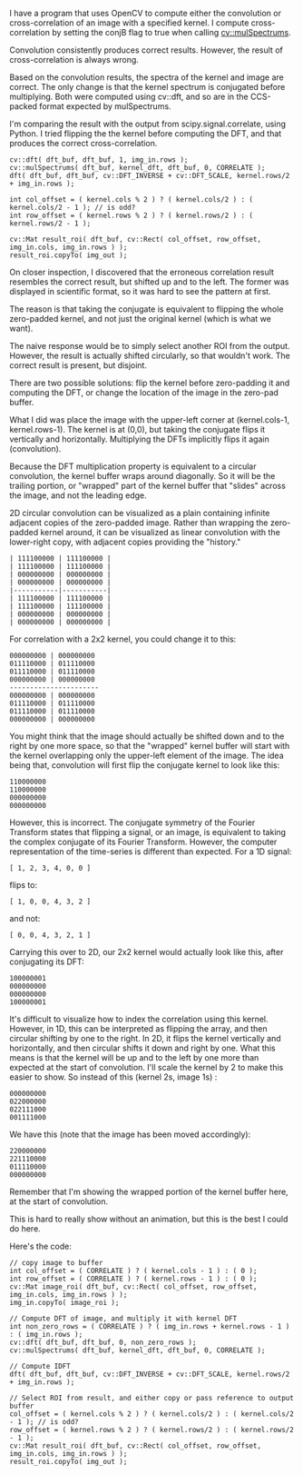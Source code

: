 I have a program that uses OpenCV to compute either the convolution or cross-correlation of an image with a specified kernel. I compute cross-correlation by setting the conjB flag to true when calling [cv::mulSpectrums][1].

Convolution consistently produces correct results. However, the result of cross-correlation is always wrong.

Based on the convolution results, the spectra of the kernel and image are correct. The only change is that the kernel spectrum is conjugated before multiplying. Both were computed using cv::dft, and so are in the CCS-packed format expected by mulSpectrums. 

I'm comparing the result with the output from scipy.signal.correlate, using Python. I tried flipping the the kernel before computing the DFT, and that produces the correct cross-correlation. 

    cv::dft( dft_buf, dft_buf, 1, img_in.rows );
    cv::mulSpectrums( dft_buf, kernel_dft, dft_buf, 0, CORRELATE );
    dft( dft_buf, dft_buf, cv::DFT_INVERSE + cv::DFT_SCALE, kernel.rows/2 + img_in.rows );

    int col_offset = ( kernel.cols % 2 ) ? ( kernel.cols/2 ) : ( kernel.cols/2 - 1 ); // is odd?
    int row_offset = ( kernel.rows % 2 ) ? ( kernel.rows/2 ) : ( kernel.rows/2 - 1 );

    cv::Mat result_roi( dft_buf, cv::Rect( col_offset, row_offset, img_in.cols, img_in.rows ) );
    result_roi.copyTo( img_out );
 

  [1]: http://docs.opencv.org/modules/core/doc/operations_on_arrays.html#mulspectrums


On closer inspection, I discovered that the erroneous correlation result resembles the correct result, but shifted up and to the left. The former was displayed in scientific format, so it was hard to see the pattern at first.

The reason is that taking the conjugate is equivalent to flipping the whole zero-padded kernel, and not just the original kernel (which is what we want). 

The naive response would be to simply select another ROI from the output. However, the result is actually shifted circularly, so that wouldn't work. The correct result is present, but disjoint. 

There are two possible solutions: flip the kernel before zero-padding it and computing the DFT, or change the location of the image in the zero-pad buffer. 

What I did was place the image with the upper-left corner at (kernel.cols-1, kernel.rows-1). The kernel is at (0,0), but taking the conjugate flips it vertically and horizontally. Multiplying the DFTs implicitly flips it again (convolution). 

Because the DFT multiplication property is equivalent to a circular convolution, the kernel buffer wraps around diagonally. So it will be the trailing portion, or "wrapped" part of the kernel buffer that "slides" across the image, and not the leading edge. 

2D circular convolution can be visualized as a plain containing infinite adjacent copies of the zero-padded image. Rather than wrapping the zero-padded kernel around, it can be visualized as linear convolution with the lower-right copy, with adjacent copies providing the "history."

    | 111100000 | 111100000 |
    | 111100000 | 111100000 |
    | 000000000 | 000000000 |
    | 000000000 | 000000000 |
    |-----------|-----------|
    | 111100000 | 111100000 |
    | 111100000 | 111100000 |
    | 000000000 | 000000000 |
    | 000000000 | 000000000 |

For correlation with a 2x2 kernel, you could change it to this:

    000000000 | 000000000
    011110000 | 011110000
    011110000 | 011110000
    000000000 | 000000000
    ----------------------
    000000000 | 000000000
    011110000 | 011110000
    011110000 | 011110000
    000000000 | 000000000

You might think that the image should actually be shifted down and to the right by one more space, so that the "wrapped" kernel buffer will start with the kernel overlapping only the upper-left element of the image. The idea being that, convolution will first flip the conjugate kernel to look like this:

    110000000
    110000000
    000000000
    000000000

However, this is incorrect. The conjugate symmetry of the Fourier Transform states that flipping a signal, or an image, is equivalent to taking the complex conjugate of its Fourier Transform. However, the computer representation of the time-series is different than expected. For a 1D signal:

    [ 1, 2, 3, 4, 0, 0 ]

flips to:

    [ 1, 0, 0, 4, 3, 2 ]

and not:

    [ 0, 0, 4, 3, 2, 1 ]

Carrying this over to 2D, our 2x2 kernel would actually look like this, after conjugating its DFT:

    100000001
    000000000
    000000000
    100000001

It's difficult to visualize how to index the correlation using this kernel. However, in 1D, this can be interpreted as flipping the array, and then circular shifting by one to the right. In 2D, it flips the kernel vertically and horizontally, and then circular shifts it down and right by one. What this means is that the kernel will be up and to the left by one more than expected at the start of convolution. I'll scale the kernel by 2 to make this easier to show. So instead of this (kernel 2s, image 1s) :

    000000000
    022000000
    022111000
    001111000

We have this (note that the image has been moved accordingly):

    220000000
    221110000
    011110000
    000000000

Remember that I'm showing the wrapped portion of the kernel buffer here, at the start of convolution.

This is hard to really show without an animation, but this is the best I could do here.

Here's the code:

    // copy image to buffer
    int col_offset = ( CORRELATE ) ? ( kernel.cols - 1 ) : ( 0 );
    int row_offset = ( CORRELATE ) ? ( kernel.rows - 1 ) : ( 0 );
    cv::Mat image_roi( dft_buf, cv::Rect( col_offset, row_offset, img_in.cols, img_in.rows ) );
    img_in.copyTo( image_roi );

    // Compute DFT of image, and multiply it with kernel DFT
    int non_zero_rows = ( CORRELATE ) ? ( img_in.rows + kernel.rows - 1 ) : ( img_in.rows );
    cv::dft( dft_buf, dft_buf, 0, non_zero_rows );
    cv::mulSpectrums( dft_buf, kernel_dft, dft_buf, 0, CORRELATE );

    // Compute IDFT
    dft( dft_buf, dft_buf, cv::DFT_INVERSE + cv::DFT_SCALE, kernel.rows/2 + img_in.rows );

    // Select ROI from result, and either copy or pass reference to output buffer
    col_offset = ( kernel.cols % 2 ) ? ( kernel.cols/2 ) : ( kernel.cols/2 - 1 ); // is odd?
    row_offset = ( kernel.rows % 2 ) ? ( kernel.rows/2 ) : ( kernel.rows/2 - 1 );
    cv::Mat result_roi( dft_buf, cv::Rect( col_offset, row_offset, img_in.cols, img_in.rows ) );
    result_roi.copyTo( img_out );

